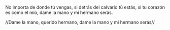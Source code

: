 No importa de donde tú vengas, 
si detrás del calvario tú estás,
si tu corazón es como el mío, 
dame la mano y mi hermano serás.

//Dame la mano, querido hermano, 
dame la mano y mi hermano serás//
